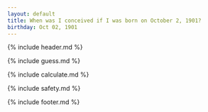 ```yaml
---
layout: default
title: When was I conceived if I was born on October 2, 1901?
birthday: Oct 02, 1901
---
```


{% include header.md %}

{% include guess.md %}

{% include calculate.md %}

{% include safety.md %}

{% include footer.md %}



